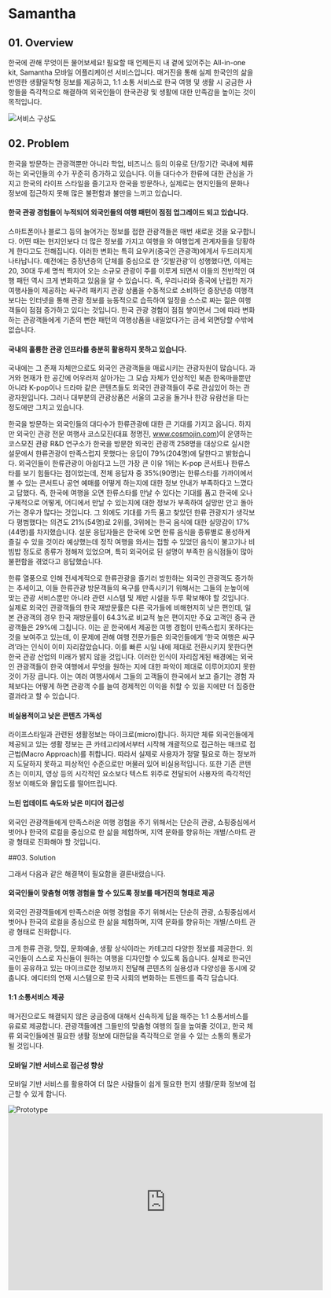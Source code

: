# Samantha

## 01. Overview
한국에 관해 무엇이든 물어보세요! 필요할 때 언제든지 내 곁에 있어주는 All-in-one kit, Samantha 모바일 어플리케이션 서비스입니다. 매거진을 통해 실제 한국인의 삶을 반영한 생활밀착형 정보를 제공하고, 1:1 소통 서비스로 한국 여행 및 생활 시 궁금한 사항들을 즉각적으로 해결하여 외국인들이 한국관광 및 생활에 대한 만족감을 높이는 것이 목적입니다.

<img src='http://www.whroh.com/portfolio/assets/samantha/overview.jpg' alt='서비스 구상도' class='header-img'/>

## 02. Problem
한국을 방문하는 관광객뿐만 아니라 학업, 비즈니스 등의 이유로 단/장기간 국내에 체류하는 외국인들의 수가 꾸준히 증가하고 있습니다. 이들 대다수가 한류에 대한 관심을 가지고 한국의 라이프 스타일을 즐기고자 한국을 방문하나, 실제로는 현지인들의 문화나 정보에 접근하지 못해 많은 불편함과 불만을 느끼고 있습니다.

#### 한국 관광 경험들이 누적되어 외국인들의 여행 패턴이 점점 업그레이드 되고 있습니다.
스마트폰이나 블로그 등의 늘어가는 정보를 접한 관광객들은 매번 새로운 것을 요구합니다. 어떤 때는 현지인보다 더 많은 정보를 가지고 여행을 와 여행업계 관계자들을 당황하게 한다고도 전해집니다. 이러한 변화는 특히 요우커(중국인 관광객)에게서 두드러지게 나타납니다. 예전에는 중장년층의 단체를 중심으로 한 ‘깃발관광’이 성행했다면, 이제는 20, 30대 두세 명씩 짝지어 오는 소규모 관광이 주를 이루게 되면서 이들의 전반적인 여행 패턴 역시 크게 변화하고 있음을 알 수 있습니다. 즉, 우리나라와 중국에 난립한 저가 여행사들이 제공하는 싸구려 패키지 관광 상품을 수동적으로 소비하던 중장년층 여행객보다는 인터넷을 통해 관광 정보를 능동적으로 습득하여 일정을 스스로 짜는 젊은 여행객들이 점점 증가하고 있다는 것입니다. 한국 관광 경험이 점점 쌓이면서 그에 따라 변화하는 관광객들에게 기존의 뻔한 패턴의 여행상품을 내밀었다가는 금세 외면당할 수밖에 없습니다.

#### 국내의 훌륭한 관광 인프라를 충분히 활용하지 못하고 있습니다.
국내에는 그 존재 자체만으로도 외국인 관광객들을 매료시키는 관광자원이 많습니다. 과거와 현재가 한 공간에 어우러져 살아가는 그 모습 자체가 인상적인 북촌 한옥마을뿐만 아니라 K-pop이나 드라마 같은 콘텐츠들도 외국인 관광객들이 주로 관심있어 하는 관광자원입니다. 그러나 대부분의 관광상품은 서울의 고궁을 돌거나 한강 유람선을 타는 정도에만 그치고 있습니다.

한국을 방문하는 외국인들의 대다수가 한류관광에 대한 큰 기대를 가지고 옵니다. 하지만 외국인 관광 전문 여행사 코스모진(대표 정명진, www.cosmojin.com)이 운영하는 코스모진 관광 R&D 연구소가 한국을 방문한 외국인 관광객 258명을 대상으로 실시한 설문에서 한류관광이 만족스럽지 못했다는 응답이 79%(204명)에 달한다고 밝혔습니다. 외국인들이 한류관광이 아쉽다고 느낀 가장 큰 이유 1위는 K-pop 콘서트나 한류스타를 보기 힘들다는 점이었는데, 전체 응답자 중 35%(90명)는 한류스타를 가까이에서 볼 수 있는 콘서트나 공연 예매를 어떻게 하는지에 대한 정보 안내가 부족하다고 느꼈다고 답했다. 즉, 한국에 여행을 오면 한류스타를 만날 수 있다는 기대를 품고 한국에 오나 구체적으로 어떻게, 어디에서 만날 수 있는지에 대한 정보가 부족하여 실망만 안고 돌아가는 경우가 많다는 것입니다. 그 외에도 기대를 가득 품고 찾았던 한류 관광지가 생각보다 평범했다는 의견도 21%(54명)로 2위를, 3위에는 한국 음식에 대한 실망감이 17%(44명)를 차지했습니다. 설문 응답자들은 한국에 오면 한류 음식을 종류별로 풍성하게 즐길 수 있을 것이라 예상했는데 정작 여행을 와서는 접할 수 있었던 음식이 불고기나 비빔밥 정도로 종류가 정해져 있었으며, 특히 외국어로 된 설명이 부족한 음식점들이 많아 불편함을 겪었다고 응답했습니다.

한류 열풍으로 인해 전세계적으로 한류관광을 즐기러 방한하는 외국인 관광객도 증가하는 추세이고, 이들 한류관광 방문객들의 욕구를 만족시키기 위해서는 그들의 눈높이에 맞는 관광 서비스뿐만 아니라 관련 시스템 및 제반 시설을 두루 확보해야 할 것입니다. 실제로 외국인 관광객들의 한국 재방문률은 다른 국가들에 비해현저히 낮은 편인데, 일본 관광객의 경우 한국 재방문률이 64.3%로 비교적 높은 편이지만 주요 고객인 중국 관광객들은 29%에 그칩니다. 이는 곧 한국에서 제공한 여행 경험이 만족스럽지 못하다는 것을 보여주고 있는데, 이 문제에 관해 여행 전문가들은 외국인들에게 ‘한국 여행은 싸구려’라는 인식이 이미 자리잡았습니다. 이를 빠른 시일 내에 제대로 전환시키지 못한다면 한국 관광 산업의 미래가 밝지 않을 것입니다. 이러한 인식이 자리잡게된 배경에는 외국인 관광객들이 한국 여행에서 무엇을 원하는 지에 대한 파악이 제대로 이루어지0지 못한 것이 가장 큽니다. 이는 여러 여행사에서 그들의 고객들이 한국에서 보고 즐기는 경험 자체보다는 어떻게 하면 관광객 수를 늘여 경제적인 이익을 취할 수 있을 지에만 더 집중한 결과라고 할 수 있습니다.

#### 비실용적이고 낮은 콘텐츠 가독성
라이프스타일과 관련된 생활정보는 마이크로(micro)합니다. 하지만 체류 외국인들에게 제공되고 있는 생활 정보는 큰 카테고리에서부터 시작해 개괄적으로 접근하는 매크로 접근법(Macro Approach)를 취합니다. 따라서 실제로 사용자가 정말 필요로 하는 정보까지 도달하지 못하고 피상적인 수준으로만 머물러 있어 비실용적입니다. 또한 기존 콘텐츠는 이미지, 영상 등의 시각적인 요소보다 텍스트 위주로 전달되어 사용자의 즉각적인 정보 이해도와 몰입도를 떨어뜨립니다.

#### 느린 업데이트 속도와 낮은 미디어 접근성
외국인 관광객들에게 만족스러운 여행 경험을 주기 위해서는 단순히 관광, 쇼핑중심에서 벗어나 한국의 로컬을 중심으로 한 삶을 체험하며, 지역 문화를 향유하는 개별/스마트 관광 형태로 진화해야 할 것입니다.

##03. Solution

그래서 다음과 같은 해결책이 필요함을 결론내렸습니다.

#### 외국인들이 맞춤형 여행 경험을 할 수 있도록 정보를 매거진의 형태로 제공
외국인 관광객들에게 만족스러운 여행 경험을 주기 위해서는 단순히 관광, 쇼핑중심에서 벗어나 한국의 로컬을 중심으로 한 삶을 체험하며, 지역 문화를 향유하는 개별/스마트 관광 형태로 진화합니다.

크게 한류 관광, 맛집, 문화예술, 생활 상식이라는 카테고리 다양한 정보를 제공한다. 외국인들이 스스로 자신들이 원하는 여행을 디자인할 수 있도록 돕습니다.
실제로 한국인들이 공유하고 있는 마이크로한 정보까지 전달해 콘텐츠의 실용성과 다양성을 동시에 갖춥니다.
에디터의 연재 시스템으로 한국 사회의 변화하는 트렌드를 즉각 담습니다.

#### 1:1 소통서비스 제공
매거진으로도 해결되지 않은 궁금증에 대해서 신속하게 답을 해주는 1:1 소통서비스를 유료로 제공합니다. 관광객들에겐 그들만의 맞춤형 여행의 질을 높여줄 것이고, 한국 체류 외국인들에겐 필요한 생활 정보에 대한답을 즉각적으로 얻을 수 있는 소통의 통로가 될 것입니다.

#### 모바일 기반 서비스로 접근성 향상
모바일 기반 서비스를 활용하여 더 많은 사람들이 쉽게 필요한 현지 생활/문화 정보에 접근할 수 있게 합니다.

<div class='img-container'>
	<img src="http://www.whroh.com/portfolio/assets/samantha/main-2.jpg"
  alt="Prototype">
</div>
<div class='video-wrapper'>
	<iframe
		src='https://player.vimeo.com/video/143585901'
		class='video'
		width='640'
		height='360'
		frameborder='0'
		allowfullscreen>
	</iframe>
</div>
